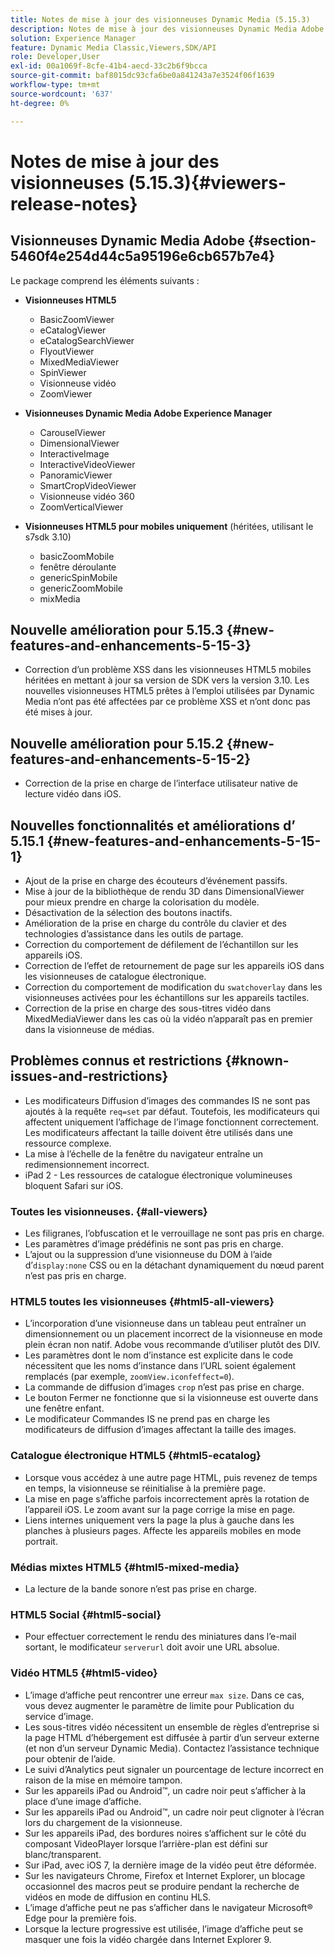 ```yaml
---
title: Notes de mise à jour des visionneuses Dynamic Media (5.15.3)
description: Notes de mise à jour des visionneuses Dynamic Media Adobe.
solution: Experience Manager
feature: Dynamic Media Classic,Viewers,SDK/API
role: Developer,User
exl-id: 00a1069f-8cfe-41b4-aecd-33c2b6f9bcca
source-git-commit: baf8015dc93cfa6be0a841243a7e3524f06f1639
workflow-type: tm+mt
source-wordcount: '637'
ht-degree: 0%

---
```


# Notes de mise à jour des visionneuses (5.15.3){#viewers-release-notes}

<!-- Updated January 13, 2021 for the 5.15.3 release-->

## Visionneuses Dynamic Media Adobe {#section-5460f4e254d44c5a95196e6cb657b7e4}

Le package comprend les éléments suivants :

* **Visionneuses HTML5**

   * BasicZoomViewer
   * eCatalogViewer
   * eCatalogSearchViewer
   * FlyoutViewer
   * MixedMediaViewer
   * SpinViewer
   * Visionneuse vidéo
   * ZoomViewer

* **Visionneuses Dynamic Media Adobe Experience Manager**

   * CarouselViewer
   * DimensionalViewer
   * InteractiveImage
   * InteractiveVideoViewer
   * PanoramicViewer
   * SmartCropVideoViewer
   * Visionneuse vidéo 360
   * ZoomVerticalViewer

* **Visionneuses HTML5 pour mobiles uniquement** (héritées, utilisant le s7sdk 3.10)

   * basicZoomMobile
   * fenêtre déroulante
   * genericSpinMobile
   * genericZoomMobile
   * mixMedia

## Nouvelle amélioration pour 5.15.3 {#new-features-and-enhancements-5-15-3}

* Correction d’un problème XSS dans les visionneuses HTML5 mobiles héritées en mettant à jour sa version de SDK vers la version 3.10. Les nouvelles visionneuses HTML5 prêtes à l’emploi utilisées par Dynamic Media n’ont pas été affectées par ce problème XSS et n’ont donc pas été mises à jour.

## Nouvelle amélioration pour 5.15.2 {#new-features-and-enhancements-5-15-2}

* Correction de la prise en charge de l’interface utilisateur native de lecture vidéo dans iOS.

## Nouvelles fonctionnalités et améliorations d’ 5.15.1 {#new-features-and-enhancements-5-15-1}

* Ajout de la prise en charge des écouteurs d’événement passifs.
* Mise à jour de la bibliothèque de rendu 3D dans DimensionalViewer pour mieux prendre en charge la colorisation du modèle.
* Désactivation de la sélection des boutons inactifs.
* Amélioration de la prise en charge du contrôle du clavier et des technologies d’assistance dans les outils de partage.
* Correction du comportement de défilement de l’échantillon sur les appareils iOS.
* Correction de l’effet de retournement de page sur les appareils iOS dans les visionneuses de catalogue électronique.
* Correction du comportement de modification du `swatchoverlay` dans les visionneuses activées pour les échantillons sur les appareils tactiles.
* Correction de la prise en charge des sous-titres vidéo dans MixedMediaViewer dans les cas où la vidéo n’apparaît pas en premier dans la visionneuse de médias.

## Problèmes connus et restrictions {#known-issues-and-restrictions}

* Les modificateurs Diffusion d’images des commandes IS ne sont pas ajoutés à la requête `req=set` par défaut. Toutefois, les modificateurs qui affectent uniquement l’affichage de l’image fonctionnent correctement. Les modificateurs affectant la taille doivent être utilisés dans une ressource complexe.
* La mise à l’échelle de la fenêtre du navigateur entraîne un redimensionnement incorrect.
* iPad 2 - Les ressources de catalogue électronique volumineuses bloquent Safari sur iOS.

### Toutes les visionneuses. {#all-viewers}

* Les filigranes, l’obfuscation et le verrouillage ne sont pas pris en charge.
* Les paramètres d’image prédéfinis ne sont pas pris en charge.
* L’ajout ou la suppression d’une visionneuse du DOM à l’aide d’`display:none` CSS ou en la détachant dynamiquement du nœud parent n’est pas pris en charge.

### HTML5 toutes les visionneuses {#html5-all-viewers}

* L’incorporation d’une visionneuse dans un tableau peut entraîner un dimensionnement ou un placement incorrect de la visionneuse en mode plein écran non natif. Adobe vous recommande d’utiliser plutôt des DIV.
* Les paramètres dont le nom d’instance est explicite dans le code nécessitent que les noms d’instance dans l’URL soient également remplacés (par exemple, `zoomView.iconfeffect=0`).
* La commande de diffusion d’images `crop` n’est pas prise en charge.
* Le bouton Fermer ne fonctionne que si la visionneuse est ouverte dans une fenêtre enfant.
* Le modificateur Commandes IS ne prend pas en charge les modificateurs de diffusion d’images affectant la taille des images.

### Catalogue électronique HTML5 {#html5-ecatalog}

* Lorsque vous accédez à une autre page HTML, puis revenez de temps en temps, la visionneuse se réinitialise à la première page.
* La mise en page s’affiche parfois incorrectement après la rotation de l’appareil iOS. Le zoom avant sur la page corrige la mise en page.
* Liens internes uniquement vers la page la plus à gauche dans les planches à plusieurs pages. Affecte les appareils mobiles en mode portrait.

### Médias mixtes HTML5 {#html5-mixed-media}

* La lecture de la bande sonore n’est pas prise en charge.

### HTML5 Social {#html5-social}

* Pour effectuer correctement le rendu des miniatures dans l’e-mail sortant, le modificateur `serverurl` doit avoir une URL absolue.

### Vidéo HTML5 {#html5-video}

* L’image d’affiche peut rencontrer une erreur `max size`. Dans ce cas, vous devez augmenter le paramètre de limite pour Publication du service d’image.
* Les sous-titres vidéo nécessitent un ensemble de règles d’entreprise si la page HTML d’hébergement est diffusée à partir d’un serveur externe (et non d’un serveur Dynamic Media). Contactez l’assistance technique pour obtenir de l’aide.
* Le suivi d’Analytics peut signaler un pourcentage de lecture incorrect en raison de la mise en mémoire tampon.
* Sur les appareils iPad ou Android™, un cadre noir peut s’afficher à la place d’une image d’affiche.
* Sur les appareils iPad ou Android™, un cadre noir peut clignoter à l’écran lors du chargement de la visionneuse.
* Sur les appareils iPad, des bordures noires s’affichent sur le côté du composant VideoPlayer lorsque l’arrière-plan est défini sur blanc/transparent.
* Sur iPad, avec iOS 7, la dernière image de la vidéo peut être déformée.
* Sur les navigateurs Chrome, Firefox et Internet Explorer, un blocage occasionnel des macros peut se produire pendant la recherche de vidéos en mode de diffusion en continu HLS.
* L’image d’affiche peut ne pas s’afficher dans le navigateur Microsoft® Edge pour la première fois.
* Lorsque la lecture progressive est utilisée, l’image d’affiche peut se masquer une fois la vidéo chargée dans Internet Explorer 9.
